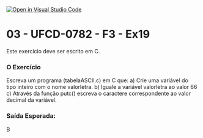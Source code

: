 [![Open in Visual Studio Code](https://classroom.github.com/assets/open-in-vscode-718a45dd9cf7e7f842a935f5ebbe5719a5e09af4491e668f4dbf3b35d5cca122.svg)](https://classroom.github.com/online_ide?assignment_repo_id=10954862&assignment_repo_type=AssignmentRepo)
# 03 - UFCD-0782 - F3 - Ex19
Este exercício deve ser escrito em C.

### O Exercício
Escreva um programa (tabelaASCII.c) em C que:
a)	Crie uma variável do tipo inteiro com o nome valorletra.
b)	Iguale a variável valorletra ao valor 66
c)	Através da função putc() escreva o caractere correspondente ao valor decimal da variável.


### Saída Esperada:
B









